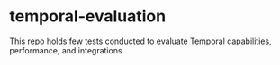 # temporal-evaluation
This repo holds few tests conducted to evaluate Temporal capabilities, performance, and integrations
